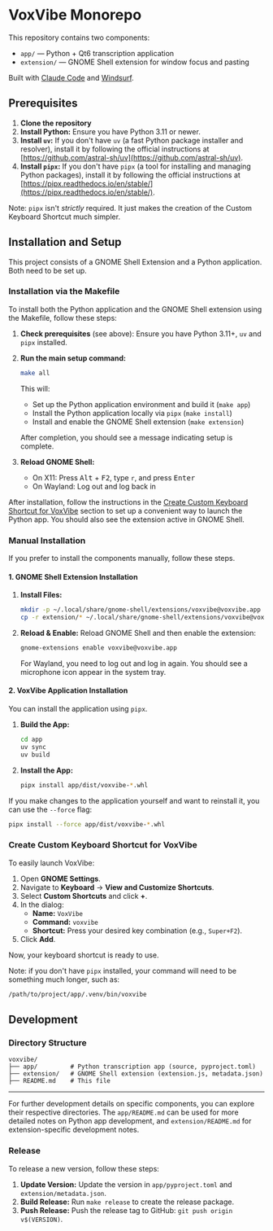 # VoxVibe Monorepo

This repository contains two components:

- `app/` — Python + Qt6 transcription application
- `extension/` — GNOME Shell extension for window focus and pasting

Built with [Claude Code](https://www.anthropic.com/claude-code) and [Windsurf](https://windsurf.com/).

## Prerequisites

1.  **Clone the repository**
2.  **Install Python:** Ensure you have Python 3.11 or newer.
3.  **Install `uv`:** If you don't have `uv` (a fast Python package installer and resolver), install it by following the official instructions at [https://github.com/astral-sh/uv](https://github.com/astral-sh/uv).
4.  **Install `pipx`:** If you don't have `pipx` (a tool for installing and managing Python packages), install it by following the official instructions at [https://pipx.readthedocs.io/en/stable/](https://pipx.readthedocs.io/en/stable/).

Note: `pipx` isn't _strictly_ required. It just makes the creation of the Custom Keyboard Shortcut much simpler.

## Installation and Setup

This project consists of a GNOME Shell Extension and a Python application. Both need to be set up.

### Installation via the Makefile

To install both the Python application and the GNOME Shell extension using the Makefile, follow these steps:

1. **Check prerequisites** (see above): Ensure you have Python 3.11+, `uv` and `pipx` installed.

2. **Run the main setup command:**
    ```bash
    make all
    ```
    This will:
    - Set up the Python application environment and build it (`make app`)
    - Install the Python application locally via `pipx` (`make install`)
    - Install and enable the GNOME Shell extension (`make extension`)

    After completion, you should see a message indicating setup is complete.

3. **Reload GNOME Shell:**
    - On X11: Press <kbd>Alt</kbd> + <kbd>F2</kbd>, type `r`, and press <kbd>Enter</kbd>
    - On Wayland: Log out and log back in

After installation, follow the instructions in the [Create Custom Keyboard Shortcut for VoxVibe](#create-custom-keyboard-shortcut-for-voxvibe) section to set up a convenient way to launch the Python app. You should also see the extension active in GNOME Shell.

### Manual Installation

If you prefer to install the components manually, follow these steps.

#### 1. GNOME Shell Extension Installation

1.  **Install Files:**
    ```bash
    mkdir -p ~/.local/share/gnome-shell/extensions/voxvibe@voxvibe.app
    cp -r extension/* ~/.local/share/gnome-shell/extensions/voxvibe@voxvibe.app/
    ```
2.  **Reload & Enable:** Reload GNOME Shell and then enable the extension:
    ```bash
    gnome-extensions enable voxvibe@voxvibe.app
    ```
    For Wayland, you need to log out and log in again. You should see a microphone icon
    appear in the system tray.

#### 2. VoxVibe Application Installation

You can install the application using `pipx`.

1.  **Build the App:**
    ```bash
    cd app
    uv sync
    uv build
    ```
2.  **Install the App:**
    ```bash
    pipx install app/dist/voxvibe-*.whl
    ```

If you make changes to the application yourself and want to reinstall it, you can use the `--force` flag:
```bash
pipx install --force app/dist/voxvibe-*.whl
```

### Create Custom Keyboard Shortcut for VoxVibe

To easily launch VoxVibe:

1.  Open **GNOME Settings**.
2.  Navigate to **Keyboard** -> **View and Customize Shortcuts**.
3.  Select **Custom Shortcuts** and click **+**.
4.  In the dialog:
    *   **Name:** `VoxVibe`
    *   **Command:** `voxvibe`
    *   **Shortcut:** Press your desired key combination (e.g., `Super+F2`).
5.  Click **Add**.

Now, your keyboard shortcut is ready to use.

Note: if you don't have `pipx` installed, your command will need to be something much longer, such as:

```bash
/path/to/project/app/.venv/bin/voxvibe
```

## Development

### Directory Structure
```
voxvibe/
├── app/         # Python transcription app (source, pyproject.toml)
├── extension/   # GNOME Shell extension (extension.js, metadata.json)
├── README.md    # This file
```

---
For further development details on specific components, you can explore their respective directories.
The `app/README.md` can be used for more detailed notes on Python app development, and `extension/README.md` for extension-specific development notes.

### Release

To release a new version, follow these steps:

1.  **Update Version:** Update the version in `app/pyproject.toml` and `extension/metadata.json`.
2.  **Build Release:** Run `make release` to create the release package.
3.  **Push Release:** Push the release tag to GitHub: `git push origin v$(VERSION)`.
